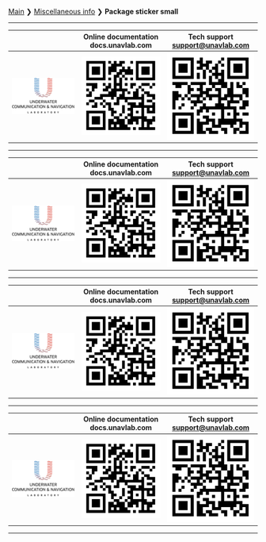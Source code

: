 [Main](/../../) ❯ [Miscellaneous info](/misc_en.md) ❯ **Package sticker small**

<div style="page-break-after: always;"></div>

<hr>

| | Online documentation <br/> docs.unavlab.com | Tech support <br/> support@unavlab.com |
| :---: | :---: | :---: |
| ![logo](/documentation/sm_logo.png) | ![docs_qrcode](/documentation/docs_unavlab_web_qr.png) | ![tech_qrcode](/documentation/unavlab_support_email_qr.png) |

<hr>

| | Online documentation <br/> docs.unavlab.com | Tech support <br/> support@unavlab.com |
| :---: | :---: | :---: |
| ![logo](/documentation/sm_logo.png) | ![docs_qrcode](/documentation/docs_unavlab_web_qr.png) | ![tech_qrcode](/documentation/unavlab_support_email_qr.png) |

<hr>

| | Online documentation <br/> docs.unavlab.com | Tech support <br/> support@unavlab.com |
| :---: | :---: | :---: |
| ![logo](/documentation/sm_logo.png) | ![docs_qrcode](/documentation/docs_unavlab_web_qr.png) | ![tech_qrcode](/documentation/unavlab_support_email_qr.png) |

<hr>

| | Online documentation <br/> docs.unavlab.com | Tech support <br/> support@unavlab.com |
| :---: | :---: | :---: |
| ![logo](/documentation/sm_logo.png) | ![docs_qrcode](/documentation/docs_unavlab_web_qr.png) | ![tech_qrcode](/documentation/unavlab_support_email_qr.png) |

<hr>

<div style="page-break-after: always;"></div>
